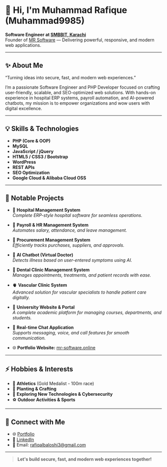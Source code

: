 # 👋 Hi, I'm Muhammad Rafique (Muhammad9985)

**Software Engineer at [SMBBIT, Karachi](https://smbbit.gos.pk/)**  
Founder of [MR Software](https://mr-software.online) — Delivering powerful, responsive, and modern web applications.

---

## ✨ About Me

“Turning ideas into secure, fast, and modern web experiences.”

I’m a passionate Software Engineer and PHP Developer focused on crafting user-friendly, scalable, and SEO-optimized web solutions. With hands-on experience in hospital ERP systems, payroll automation, and AI-powered chatbots, my mission is to empower organizations and wow users with digital excellence.

---

## 💡 Skills & Technologies

- **PHP (Core & OOP)**
- **MySQL**
- **JavaScript / jQuery**
- **HTML5 / CSS3 / Bootstrap**
- **WordPress**
- **REST APIs**
- **SEO Optimization**
- **Google Cloud & Alibaba Cloud OSS**

---

## 🚀 Notable Projects

- 🏥 **Hospital Management System**  
  *Complete ERP-style hospital software for seamless operations.*

- 💼 **Payroll & HR Management System**  
  *Automates salary, attendance, and leave management.*

- 🧾 **Procurement Management System**  
  *Efficiently tracks purchases, suppliers, and approvals.*

- 🧠 **AI Chatbot (Virtual Doctor)**  
  *Detects illness based on user-entered symptoms using AI.*

- 🦷 **Dental Clinic Management System**  
  *Manages appointments, treatments, and patient records with ease.*

- 🫀 **Vascular Clinic System**  
  *Advanced solution for vascular specialists to handle patient care digitally.*

- 🏫 **University Website & Portal**  
  *A complete academic platform for managing courses, departments, and students.*

- 💬 **Real-time Chat Application**  
  *Supports messaging, voice, and call features for smooth communication.*
  

- 🌐 **Portfolio Website:** [mr-software.online](https://mr-software.online)

---

## ⚡ Hobbies & Interests

- 🥇 **Athletics** (Gold Medalist - 100m race)
- 🌱 **Planting & Crafting**
- 🧠 **Exploring New Technologies & Cybersecurity**
- ⚽ **Outdoor Activities & Sports**

---

## 🔗 Connect with Me

- 🌐 [Portfolio](https://mr-software.online)
- 💼 [LinkedIn](https://linkedin.com/in/muhammad-rafique-944b05159)
- 📧 Email: rafiqalbaloshi3@gmail.com

---

> **Let's build secure, fast, and modern web experiences together!**
